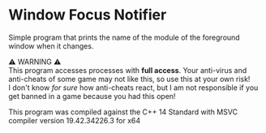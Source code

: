 # Window Focus Notifier  
Simple program that prints the name of the module of the foreground window when it changes.  

:warning: WARNING :warning:  
This program accesses processes with **full access**.  Your anti-virus and anti-cheats of some game may not like this, so use this at your own risk!  
I don't know *for sure* how anti-cheats react, but I am not responsible if you get banned in a game because you had this open!  

This program was compiled against the C++ 14 Standard with MSVC compiler version 19.42.34226.3 for x64
